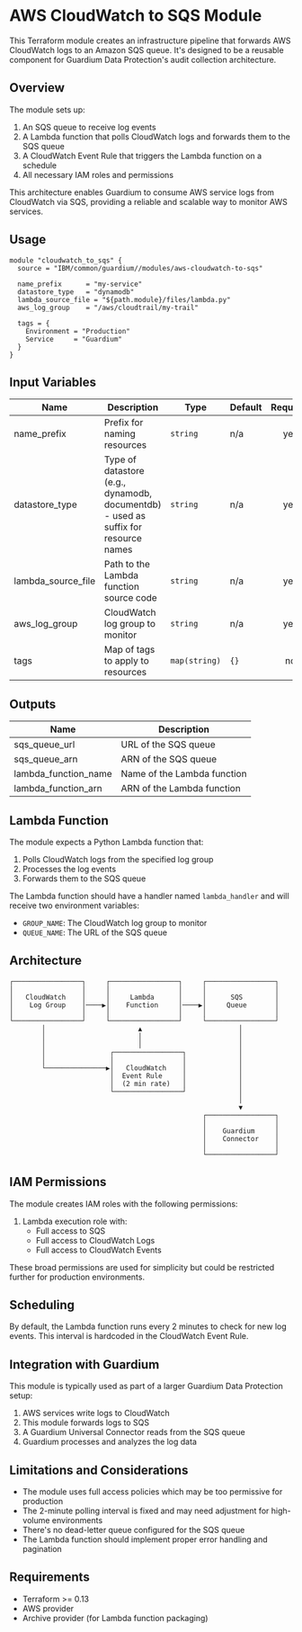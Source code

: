 # AWS CloudWatch to SQS Module

This Terraform module creates an infrastructure pipeline that forwards AWS CloudWatch logs to an Amazon SQS queue. It's designed to be a reusable component for Guardium Data Protection's audit collection architecture.

## Overview

The module sets up:

1. An SQS queue to receive log events
2. A Lambda function that polls CloudWatch logs and forwards them to the SQS queue
3. A CloudWatch Event Rule that triggers the Lambda function on a schedule
4. All necessary IAM roles and permissions

This architecture enables Guardium to consume AWS service logs from CloudWatch via SQS, providing a reliable and scalable way to monitor AWS services.

## Usage

```hcl
module "cloudwatch_to_sqs" {
  source = "IBM/common/guardium//modules/aws-cloudwatch-to-sqs"

  name_prefix      = "my-service"
  datastore_type   = "dynamodb"
  lambda_source_file = "${path.module}/files/lambda.py"
  aws_log_group    = "/aws/cloudtrail/my-trail"
  
  tags = {
    Environment = "Production"
    Service     = "Guardium"
  }
}
```

## Input Variables

| Name | Description | Type | Default | Required |
|------|-------------|------|---------|:--------:|
| name_prefix | Prefix for naming resources | `string` | n/a | yes |
| datastore_type | Type of datastore (e.g., dynamodb, documentdb) - used as suffix for resource names | `string` | n/a | yes |
| lambda_source_file | Path to the Lambda function source code | `string` | n/a | yes |
| aws_log_group | CloudWatch log group to monitor | `string` | n/a | yes |
| tags | Map of tags to apply to resources | `map(string)` | `{}` | no |

## Outputs

| Name | Description |
|------|-------------|
| sqs_queue_url | URL of the SQS queue |
| sqs_queue_arn | ARN of the SQS queue |
| lambda_function_name | Name of the Lambda function |
| lambda_function_arn | ARN of the Lambda function |

## Lambda Function

The module expects a Python Lambda function that:

1. Polls CloudWatch logs from the specified log group
2. Processes the log events
3. Forwards them to the SQS queue

The Lambda function should have a handler named `lambda_handler` and will receive two environment variables:
- `GROUP_NAME`: The CloudWatch log group to monitor
- `QUEUE_NAME`: The URL of the SQS queue

## Architecture

```
┌─────────────────┐     ┌─────────────────┐     ┌─────────────────┐
│                 │     │                 │     │                 │
│   CloudWatch    │     │     Lambda      │     │      SQS        │
│    Log Group    │────▶│    Function     │────▶│     Queue       │
│                 │     │                 │     │                 │
└─────────────────┘     └─────────────────┘     └─────────────────┘
        │                       ▲                        │
        │                       │                        │
        │                       │                        │
        │                ┌─────────────────┐             │
        │                │                 │             │
        └───────────────▶│   CloudWatch    │             │
                         │  Event Rule     │             │
                         │  (2 min rate)   │             │
                         └─────────────────┘             │
                                                         │
                                                         ▼
                                                ┌─────────────────┐
                                                │                 │
                                                │    Guardium     │
                                                │    Connector    │
                                                │                 │
                                                └─────────────────┘
```

## IAM Permissions

The module creates IAM roles with the following permissions:

1. Lambda execution role with:
   - Full access to SQS
   - Full access to CloudWatch Logs
   - Full access to CloudWatch Events

These broad permissions are used for simplicity but could be restricted further for production environments.

## Scheduling

By default, the Lambda function runs every 2 minutes to check for new log events. This interval is hardcoded in the CloudWatch Event Rule.

## Integration with Guardium

This module is typically used as part of a larger Guardium Data Protection setup:

1. AWS services write logs to CloudWatch
2. This module forwards logs to SQS
3. A Guardium Universal Connector reads from the SQS queue
4. Guardium processes and analyzes the log data

## Limitations and Considerations

- The module uses full access policies which may be too permissive for production
- The 2-minute polling interval is fixed and may need adjustment for high-volume environments
- There's no dead-letter queue configured for the SQS queue
- The Lambda function should implement proper error handling and pagination

## Requirements

- Terraform >= 0.13
- AWS provider
- Archive provider (for Lambda function packaging)
